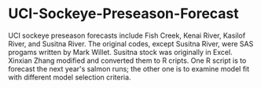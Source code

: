 # UCI-Sockeye-Preseason-Forecast
UCI sockeye preseason forecasts include Fish Creek, Kenai River, Kasilof River, and Susitna River. 
The original codes, except Susitna River, were SAS progams written by Mark Willet. Susitna stock was originally in Excel.
Xinxian Zhang modified and converted them to R cripts.
One R script is to forecast the next year's salmon runs; the other one is to examine model fit with different model selection criteria.
